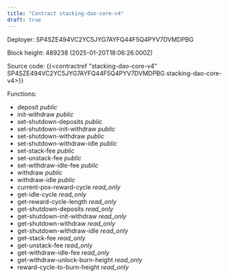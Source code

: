 ```yaml
---
title: "Contract stacking-dao-core-v4"
draft: true
---
```

Deployer: SP4SZE494VC2YC5JYG7AYFQ44F5Q4PYV7DVMDPBG


 



Block height: 489238 (2025-01-20T18:06:26.000Z)

Source code: {{<contractref "stacking-dao-core-v4" SP4SZE494VC2YC5JYG7AYFQ44F5Q4PYV7DVMDPBG stacking-dao-core-v4>}}

Functions:

* deposit _public_
* init-withdraw _public_
* set-shutdown-deposits _public_
* set-shutdown-init-withdraw _public_
* set-shutdown-withdraw _public_
* set-shutdown-withdraw-idle _public_
* set-stack-fee _public_
* set-unstack-fee _public_
* set-withdraw-idle-fee _public_
* withdraw _public_
* withdraw-idle _public_
* current-pox-reward-cycle _read_only_
* get-idle-cycle _read_only_
* get-reward-cycle-length _read_only_
* get-shutdown-deposits _read_only_
* get-shutdown-init-withdraw _read_only_
* get-shutdown-withdraw _read_only_
* get-shutdown-withdraw-idle _read_only_
* get-stack-fee _read_only_
* get-unstack-fee _read_only_
* get-withdraw-idle-fee _read_only_
* get-withdraw-unlock-burn-height _read_only_
* reward-cycle-to-burn-height _read_only_

